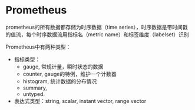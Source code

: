

# Prometheus

prometheus的所有数据都存储为时序数据（time series），时序数据是带时间戳的值流，每个时序数据流用指标名（metric name）和标签维度（labelset）识别

Prometheus中有两种类型：
* 指标类型：
  * gauge, 常规计量，瞬时状态的数据
  * counter, gauge的特例，维护一个计数器
  * histogram, 统计数据的分布情况
  * summary, 
  * untyped.
* 表达式类型：string, scalar, instant vector, range vector
